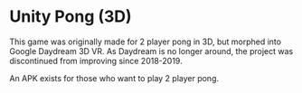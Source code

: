 # Unity Pong (3D)

This game was originally made for 2 player pong in 3D, but morphed into Google Daydream 3D VR.
As Daydream is no longer around, the project was discontinued from improving since 2018-2019.

An APK exists for those who want to play 2 player pong.
